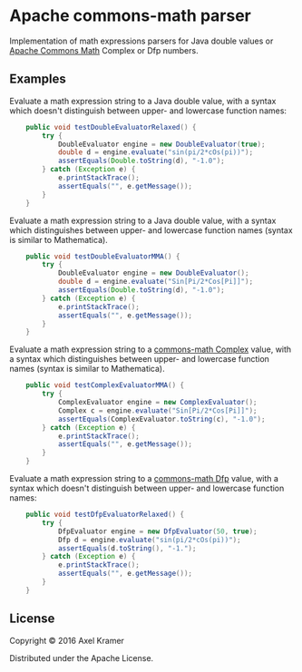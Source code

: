 # Apache commons-math parser

Implementation of math expressions parsers for Java double values or [Apache Commons Math](http://commons.apache.org/proper/commons-math/) Complex or Dfp numbers.

## Examples

Evaluate a math expression string to a Java double value, with a syntax which doesn't distinguish 
between upper- and lowercase function names:

```java
	public void testDoubleEvaluatorRelaxed() {
		try {
			DoubleEvaluator engine = new DoubleEvaluator(true);
			double d = engine.evaluate("sin(pi/2*cOs(pi))");
			assertEquals(Double.toString(d), "-1.0");
		} catch (Exception e) {
			e.printStackTrace();
			assertEquals("", e.getMessage());
		}
	}
```

Evaluate a math expression string to a Java double value, with a syntax which distinguishes 
between upper- and lowercase function names (syntax is similar to Mathematica).

```java
	public void testDoubleEvaluatorMMA() {
		try {
			DoubleEvaluator engine = new DoubleEvaluator();
			double d = engine.evaluate("Sin[Pi/2*Cos[Pi]]");
			assertEquals(Double.toString(d), "-1.0");
		} catch (Exception e) {
			e.printStackTrace();
			assertEquals("", e.getMessage());
		}
	}
```

Evaluate a math expression string to a [commons-math Complex](http://commons.apache.org/proper/commons-math/javadocs/api-3.6/org/apache/commons/math3/complex/Complex.html)
value, with a syntax which distinguishes between upper- and lowercase function names (syntax is similar to Mathematica). 
```java
	public void testComplexEvaluatorMMA() {
		try {
			ComplexEvaluator engine = new ComplexEvaluator();
			Complex c = engine.evaluate("Sin[Pi/2*Cos[Pi]]");
			assertEquals(ComplexEvaluator.toString(c), "-1.0");
		} catch (Exception e) {
			e.printStackTrace();
			assertEquals("", e.getMessage());
		}
	}
```

Evaluate a math expression string to a [commons-math Dfp](http://commons.apache.org/proper/commons-math/javadocs/api-3.6/org/apache/commons/math3/dfp/Dfp.html)
value, with a syntax which doesn't distinguish between upper- and lowercase function names:
```java
	public void testDfpEvaluatorRelaxed() {
		try {
			DfpEvaluator engine = new DfpEvaluator(50, true);
			Dfp d = engine.evaluate("sin(pi/2*cOs(pi))");
			assertEquals(d.toString(), "-1.");
		} catch (Exception e) {
			e.printStackTrace();
			assertEquals("", e.getMessage());
		}
	}
```

## License

Copyright © 2016 Axel Kramer

Distributed under the Apache License.
